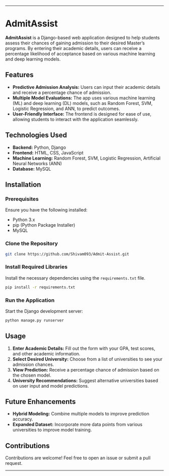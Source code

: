 
---

# AdmitAssist

**AdmitAssist** is a Django-based web application designed to help students assess their chances of gaining admission to their desired Master’s programs. By entering their academic details, users can receive a percentage likelihood of acceptance based on various machine learning and deep learning models.

## Features

- **Predictive Admission Analysis:** Users can input their academic details and receive a percentage chance of admission.
- **Multiple Model Evaluations:** The app uses various machine learning (ML) and deep learning (DL) models, such as Random Forest, SVM, Logistic Regression, and ANN, to predict outcomes.
- **User-Friendly Interface:** The frontend is designed for ease of use, allowing students to interact with the application seamlessly.

## Technologies Used

- **Backend:** Python, Django
- **Frontend:** HTML, CSS, JavaScript
- **Machine Learning:** Random Forest, SVM, Logistic Regression, Artificial Neural Networks (ANN)
- **Database:** MySQL

## Installation

### Prerequisites

Ensure you have the following installed:

- Python 3.x
- pip (Python Package Installer)
- MySQL

### Clone the Repository

```bash
git clone https://github.com/Shivam093/Admit-Assist.git
```

### Install Required Libraries

Install the necessary dependencies using the `requirements.txt` file.

```bash
pip install -r requirements.txt
```

### Run the Application

Start the Django development server:

```bash
python manage.py runserver
```

## Usage

1. **Enter Academic Details:** Fill out the form with your GPA, test scores, and other academic information.
2. **Select Desired University:** Choose from a list of universities to see your admission chances.
3. **View Prediction:** Receive a percentage chance of admission based on the chosen model.
4. **University Recommendations:** Suggest alternative universities based on user input and model predictions.


## Future Enhancements

- **Hybrid Modeling:** Combine multiple models to improve prediction accuracy.
- **Expanded Dataset:** Incorporate more data points from various universities to improve model training.

## Contributions

Contributions are welcome! Feel free to open an issue or submit a pull request.

---
